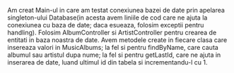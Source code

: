 Am creat Main-ul in care am testat conexiunea bazei de date prin apelarea singleton-ului Database(in acesta avem liniile de cod care ne ajuta la conexiunea cu baza de date; daca esueaza, folosim exceptii pentru handling).
Folosim AlbumController si ArtistController pentru crearea de entitati in baza noastra de date. Avem metodele create in fiecare clasa care insereaza valori in MusicAlbums; la fel si pentru findByName, care cauta albumul sau artistul dupa nume; la fel si pentru getLastId, care ne ajuta in inserarea de date, luand ultimul id din tabela si incrementandu-l cu 1.